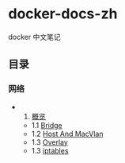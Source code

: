 # docker-docs-zh
docker 中文笔记

## 目录

### 网络

- 1.  [概览](https://github.com/huyinghuan/docker-docs-zh/blob/master/network/overview.md)
  - 1.1 [Bridge](https://github.com/huyinghuan/docker-docs-zh/blob/master/network/bridge.md)
  - 1.2 [Host And MacVlan](https://github.com/huyinghuan/docker-docs-zh/blob/master/network/HostAndMacVlan.md)
  - 1.3 [Overlay](https://github.com/huyinghuan/docker-docs-zh/blob/master/network/overlay.md)
  - 1.3 [iptables](https://github.com/huyinghuan/docker-docs-zh/blob/master/network/iptables.md)
